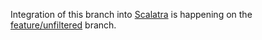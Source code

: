 Integration of this branch into [Scalatra](http://github.com/scalatra/scalatra) is happening on the [feature/unfiltered](http://github.com/scalatra/scalatra/tree/feature/unfiltered) branch.
